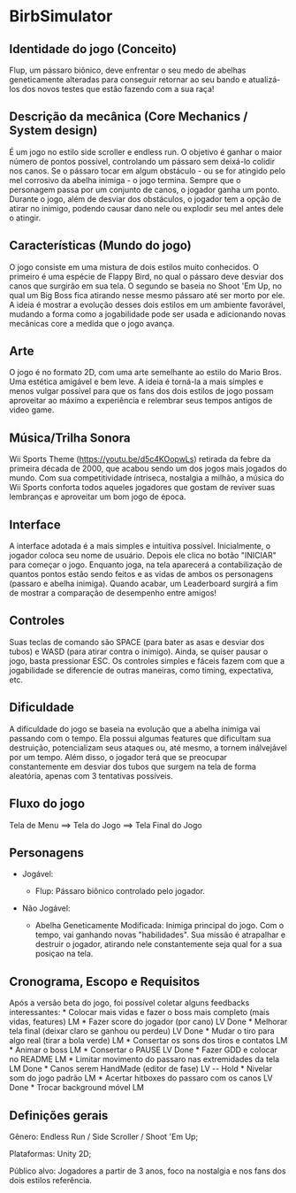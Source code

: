 # BirbSimulator

## Identidade do jogo (Conceito)

Flup, um pássaro biônico, deve enfrentar o seu medo de abelhas geneticamente alteradas para conseguir retornar ao seu bando e atualizá-los dos novos testes que estão fazendo com a sua raça!

## Descrição da mecânica (Core Mechanics / System design)

É um jogo no estilo side scroller e endless run. O objetivo é ganhar o maior número de pontos possível, controlando um pássaro sem deixá-lo colidir nos canos. Se o pássaro tocar em algum obstáculo - ou se for atingido pelo mel corrosivo da abelha inimiga - o jogo termina. Sempre que o personagem passa por um conjunto de canos, o jogador ganha um ponto. Durante o jogo, além de desviar dos obstáculos, o jogador tem a opção de atirar no inimigo, podendo causar dano nele ou explodir seu mel antes dele o atingir.

## Características (Mundo do jogo)

O jogo consiste em uma mistura de dois estilos muito conhecidos. O primeiro é uma espécie de Flappy Bird, no qual o pássaro deve desviar dos canos que surgirão em sua tela. O segundo se baseia no Shoot 'Em Up, no qual um Big Boss fica atirando nesse mesmo pássaro até ser morto por ele. A ideia é mostrar a evolução desses dois estilos em um ambiente favorável, mudando a forma como a jogabilidade pode ser usada e adicionando novas mecânicas core a medida que o jogo avança.

## Arte

O jogo é no formato 2D, com uma arte semelhante ao estilo do Mario Bros. Uma estética amigável e bem leve. A ideia é torná-la a mais simples e menos vulgar possível para que os fans dos dois estilos de jogo possam aproveitar ao máximo a experiência e relembrar seus tempos antigos de video game.

## Música/Trilha Sonora

Wii Sports Theme (https://youtu.be/d5c4KOopwLs) retirada da febre da primeira década de 2000, que acabou sendo um dos jogos mais jogados do mundo. Com sua competitividade íntriseca, nostalgia a milhão, a música do Wii Sports conforta todos aqueles jogadores que gostam de reviver suas lembranças e aproveitar um bom jogo de época.

## Interface

A interface adotada é a mais simples e intuitiva possível. Inicialmente, o jogador coloca seu nome de usuário. Depois ele clica no botão "INICIAR" para começar o jogo. Enquanto joga, na tela aparecerá a contabilização de quantos pontos estão sendo feitos e as vidas de ambos os personagens (passaro e abelha inimiga). Quando acabar, um Leaderboard surgirá a fim de mostrar a comparação de desempenho entre amigos!

## Controles

Suas teclas de comando são SPACE (para bater as asas e desviar dos tubos) e WASD (para atirar contra o inimigo). Ainda, se quiser pausar o jogo, basta pressionar ESC. Os controles simples e fáceis fazem com que a jogabilidade se diferencie de outras maneiras, como timing, expectativa, etc.

## Dificuldade

A dificuldade do jogo se baseia na evolução que a abelha inimiga vai passando com o tempo. Ela possui algumas features que dificultam sua destruição, potencializam seus ataques ou, até mesmo, a tornem inálvejável por um tempo. Além disso, o jogador terá que se preocupar constantemente em desviar dos tubos que surgem na tela de forma aleatória, apenas com 3 tentativas possíveis. 

## Fluxo do jogo

Tela de Menu ==> Tela do Jogo ==> Tela Final do Jogo

## Personagens

* Jogável:
    - Flup: Pássaro biônico controlado pelo jogador.

* Não Jogável:
    - Abelha Geneticamente Modificada: Inimiga principal do jogo. Com o tempo, vai ganhando novas "habilidades". Sua missão é atrapalhar e destruir o jogador, atirando nele constantemente seja qual for a sua posiçao na tela.

## Cronograma, Escopo e Requisitos

Após a versão beta do jogo, foi possível coletar alguns feedbacks interessantes:
    * Colocar mais vidas e fazer o boss mais completo (mais vidas, features) LM
    * Fazer score do jogador (por cano) LV Done
    * Melhorar tela final (deixar claro se ganhou ou perdeu) LV Done
    * Mudar o tiro para algo real (tirar a bola verde) LM
    * Consertar os sons dos tiros e contatos LM
    * Animar o boss LM
    * Consertar o PAUSE LV Done
    * Fazer GDD e colocar no README LM
    * Limitar movimento do passaro nas extremidades da tela LM Done
    * Canos serem HandMade (editor de fase) LV -- Hold
    * Nivelar som do jogo padrão LM
    * Acertar hitboxes do passaro com os canos LV Done
    * Trocar background móvel LM

## Definições gerais

Gênero: Endless Run / Side Scroller / Shoot 'Em Up;

Plataformas: Unity 2D;

Público alvo: Jogadores a partir de 3 anos, foco na nostalgia e nos fans dos dois estilos referência.